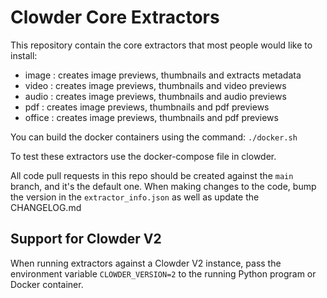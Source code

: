 # Clowder Core Extractors

This repository contain the core extractors that most people would like to install:

- image  : creates image previews, thumbnails and extracts metadata
- video  : creates image previews, thumbnails and video previews
- audio  : creates image previews, thumbnails and audio previews
- pdf    : creates image previews, thumbnails and pdf previews
- office : creates image previews, thumbnails and pdf previews

You can build the docker containers using the command: `./docker.sh`

To test these extractors use the docker-compose file in clowder.

All code pull requests in this repo should be created against the `main` branch, and it's the default one. When making
changes to the code, bump the version in the `extractor_info.json` as well as update the
CHANGELOG.md

## Support for Clowder V2

When running extractors against a Clowder V2 instance, pass the environment variable `CLOWDER_VERSION=2` to the running
Python program or Docker container. 
